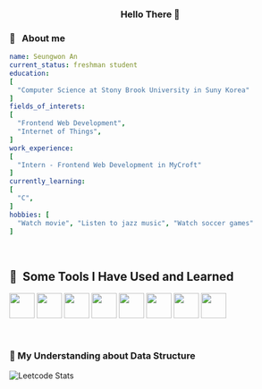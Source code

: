 <h3 align="center">Hello There 👋</h3>

### :information_desk_person: &nbsp; About me
```yaml
name: Seungwon An
current_status: freshman student
education: 
[
  "Computer Science at Stony Brook University in Suny Korea" 
]
fields_of_interets:
[
  "Frontend Web Development",
  "Internet of Things",
]
work_experience:
[
  "Intern - Frontend Web Development in MyCroft"
]
currently_learning:
[
  "C",
]
hobbies: [
  "Watch movie", "Listen to jazz music", "Watch soccer games"
]
```
<br/>

<h2> 🚀 &nbsp;Some Tools I Have Used and Learned</h2>
<p align="left">
  <img src="https://cdn.jsdelivr.net/gh/devicons/devicon/icons/javascript/javascript-plain.svg" width="45" height="45"/>
  <img src="https://cdn.jsdelivr.net/gh/devicons/devicon/icons/typescript/typescript-original.svg" width="45" height="45"/>
  <img src="https://cdn.jsdelivr.net/gh/devicons/devicon/icons/react/react-original.svg" width="45" height="45"/>
  <img src="https://cdn.jsdelivr.net/gh/devicons/devicon/icons/nextjs/nextjs-line.svg" width="45" height="45"/>
  <img src="https://cdn.jsdelivr.net/gh/devicons/devicon/icons/html5/html5-original.svg" width="45" height="45"/>
  <img src="https://cdn.jsdelivr.net/gh/devicons/devicon/icons/css3/css3-original.svg" width="45" height="45"/>        
  <img src="https://cdn.jsdelivr.net/gh/devicons/devicon/icons/tailwindcss/tailwindcss-original-wordmark.svg" width="45" height="45"/>
  <img src="https://cdn.jsdelivr.net/gh/devicons/devicon/icons/java/java-original-wordmark.svg" width="45" height="45"/>
</p>

<br/>

### 🧠 My Understanding about Data Structure
![Leetcode Stats](https://leetcard.jacoblin.cool/goodgoed)

<!--
**goodgoed/goodgoed** is a ✨ _special_ ✨ repository because its `README.md` (this file) appears on your GitHub profile.

Here are some ideas to get you started:

- 🔭 I’m currently working on ...
- 🌱 I’m currently learning ...
- 👯 I’m looking to collaborate on ...
- 🤔 I’m looking for help with ...
- 💬 Ask me about ...
- 📫 How to reach me: ...
- 😄 Pronouns: ...
- ⚡ Fun fact: ...
-->
